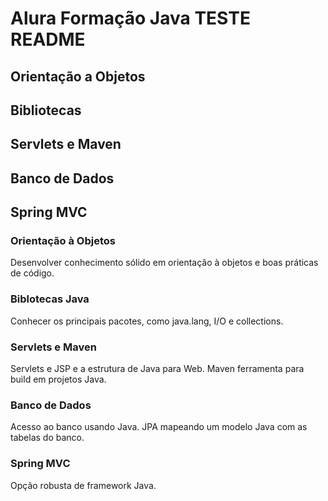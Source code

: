 # Alura Formação Java TESTE README

## Orientação a Objetos
## Bibliotecas
## Servlets e Maven
## Banco de Dados
## Spring MVC

### Orientação à Objetos
Desenvolver conhecimento sólido em orientação à objetos e boas práticas de código.

### Biblotecas Java
Conhecer os principais pacotes, como java.lang, I/O e collections.

### Servlets e Maven
Servlets e JSP e a estrutura de Java para Web. Maven ferramenta para build em
projetos Java.

### Banco de Dados
Acesso ao banco usando Java. JPA mapeando um modelo Java com as tabelas do banco.

### Spring MVC
Opção robusta de framework Java.
